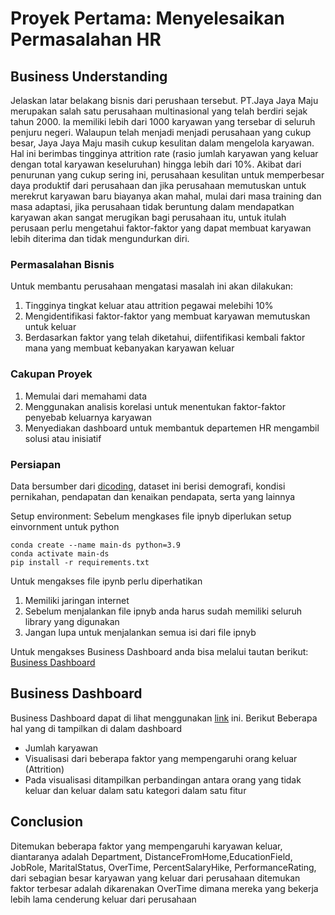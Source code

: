 # Proyek Pertama: Menyelesaikan Permasalahan HR

## Business Understanding

Jelaskan latar belakang bisnis dari perushaan tersebut.
PT.Jaya Jaya Maju merupakan salah satu perusahaan multinasional yang telah berdiri sejak tahun 2000. Ia memiliki lebih dari 1000 karyawan yang tersebar di seluruh penjuru negeri. Walaupun telah menjadi menjadi perusahaan yang cukup besar, Jaya Jaya Maju masih cukup kesulitan dalam mengelola karyawan. Hal ini berimbas tingginya attrition rate (rasio jumlah karyawan yang keluar dengan total karyawan keseluruhan) hingga lebih dari 10%. Akibat dari penurunan yang cukup sering ini, perusahaan kesulitan untuk memperbesar daya produktif dari perusahaan dan jika perusahaan memutuskan untuk merekrut karyawan baru biayanya akan mahal, mulai dari masa training dan masa adaptasi, jika perusahaan tidak beruntung dalam mendapatkan karyawan akan sangat merugikan bagi perusahaan itu, untuk itulah perusaan perlu mengetahui faktor-faktor yang dapat membuat karyawan lebih diterima dan tidak mengundurkan diri.

### Permasalahan Bisnis
Untuk membantu perusahaan mengatasi masalah ini akan dilakukan:
1. Tingginya tingkat keluar atau attrition pegawai melebihi 10%
2. Mengidentifikasi faktor-faktor yang membuat karyawan memutuskan untuk keluar
3. Berdasarkan faktor yang telah diketahui, diifentifikasi kembali faktor mana yang membuat kebanyakan karyawan keluar

### Cakupan Proyek
1. Memulai dari memahami data
2. Menggunakan analisis korelasi untuk menentukan faktor-faktor penyebab keluarnya karyawan
3. Menyediakan dashboard untuk membantuk departemen HR mengambil solusi atau inisiatif

### Persiapan
Data bersumber dari [dicoding](https://github.com/dicodingacademy/dicoding_dataset/tree/main/employee), dataset ini berisi demografi, kondisi pernikahan, pendapatan dan kenaikan pendapata, serta yang lainnya

Setup environment:
Sebelum mengkases file ipnyb diperlukan setup einvornment untuk python

```
conda create --name main-ds python=3.9
conda activate main-ds
pip install -r requirements.txt
```

Untuk mengakses file ipynb perlu diperhatikan
1. Memiliki jaringan internet
2. Sebelum menjalankan file ipnyb anda harus sudah memiliki seluruh library yang digunakan
3. Jangan lupa untuk menjalankan semua isi dari file ipnyb

Untuk mengakses Business Dashboard anda bisa melalui tautan berikut: [Business Dashboard](https://public.tableau.com/views/dashboard1_17497949070040/Dashboard1?:language=en-US&:sid=&:redirect=auth&:display_count=n&:origin=viz_share_link)

## Business Dashboard

Business Dashboard dapat di lihat menggunakan [link](https://public.tableau.com/views/dashboard1_17497949070040/Dashboard1?:language=en-US&:sid=&:redirect=auth&:display_count=n&:origin=viz_share_link) ini.
Berikut Beberapa hal yang di tampilkan di dalam dashboard
- Jumlah karyawan
- Visualisasi dari beberapa faktor yang mempengaruhi orang keluar (Attrition)
- Pada visualisasi ditampilkan perbandingan antara orang yang tidak keluar dan keluar dalam satu kategori dalam satu fitur

## Conclusion

Ditemukan beberapa faktor yang mempengaruhi karyawan keluar, diantaranya adalah Department, DistanceFromHome,EducationField, JobRole, MaritalStatus, OverTime, PercentSalaryHike, PerformanceRating, dari sebagian besar karyawan yang keluar dari perusahaan ditemukan faktor terbesar adalah dikarenakan OverTime dimana mereka yang bekerja lebih lama cenderung keluar dari perusahaan


